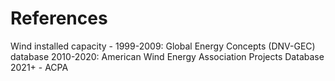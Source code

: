 # References
Wind installed capacity - 1999-2009: Global Energy Concepts (DNV-GEC) database
2010-2020: American Wind Energy Association Projects Database
2021+ - ACPA